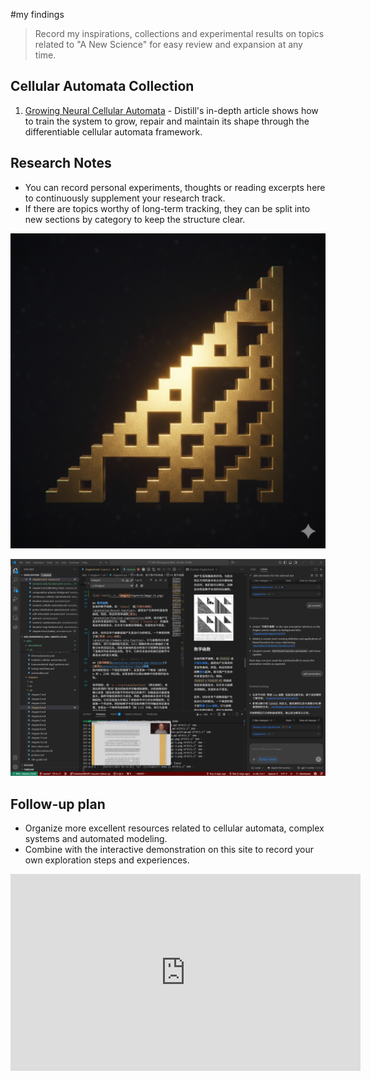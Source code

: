 #my findings

> Record my inspirations, collections and experimental results on topics related to "A New Science" for easy review and expansion at any time.

## Cellular Automata Collection

1. [Growing Neural Cellular Automata](https://distill.pub/2020/growing-ca/) - Distill's in-depth article shows how to train the system to grow, repair and maintain its shape through the differentiable cellular automata framework.

## Research Notes

- You can record personal experiments, thoughts or reading excerpts here to continuously supplement your research track.
- If there are topics worthy of long-term tracking, they can be split into new sections by category to keep the structure clear.

![alt text](../../favicon.png)

![alt text](../../images/my-discoveries/image.png)

## Follow-up plan

- Organize more excellent resources related to cellular automata, complex systems and automated modeling.
- Combine with the interactive demonstration on this site to record your own exploration steps and experiences.

<iframe width="560" height="315" src="https://www.youtube.com/embed/PdE-waSx-d8?si=GBzN2wRzHuttMZlS" title="YouTube video player" frameborder="0" allow="accelerometer; autoplay; clipboard-write; encrypted-media; gyroscope; picture-in-picture; web-share" referrerpolicy="strict-origin-when-cross-origin" allowfullscreen></iframe>